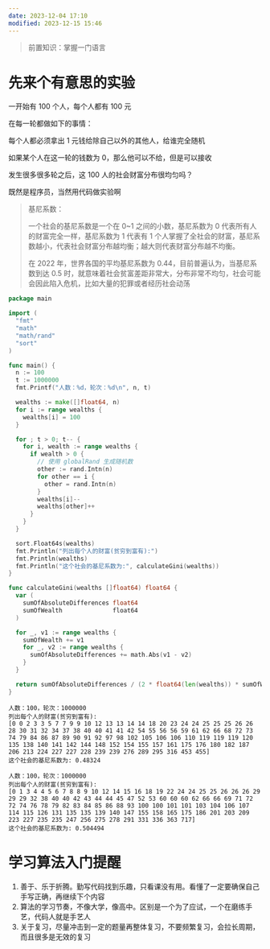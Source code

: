 ```yaml
---
date: 2023-12-04 17:10
modified: 2023-12-15 15:46
---
```

>前置知识：掌握一门语言

# 先来个有意思的实验

一开始有 100 个人，每个人都有 100 元

在每一轮都做如下的事情：

每个人都必须拿出 1 元钱给除自己以外的其他人，给谁完全随机

如果某个人在这一轮的钱数为 0，那么他可以不给，但是可以接收

发生很多很多轮之后，这 100 人的社会财富分布很均匀吗？

既然是程序员，当然用代码做实验啊

>基尼系数：
>
>一个社会的基尼系数是一个在 0~1 之间的小数，基尼系数为 0 代表所有人的财富完全一样，基尼系数为 1 代表有 1 个人掌握了全社会的财富，基尼系数越小，代表社会财富分布越均衡；越大则代表财富分布越不均衡。
>
>在 2022 年，世界各国的平均基尼系数为 0.44，目前普遍认为，当基尼系数到达 0.5 时，就意味着社会贫富差距非常大，分布非常不均匀，社会可能会因此陷入危机，比如大量的犯罪或者经历社会动荡

```go
package main

import (
  "fmt"
  "math"
  "math/rand"
  "sort"
)

func main() {
  n := 100
  t := 1000000
  fmt.Printf("人数：%d，轮次：%d\n", n, t)

  wealths := make([]float64, n)
  for i := range wealths {
    wealths[i] = 100
  }

  for ; t > 0; t-- {
    for i, wealth := range wealths {
      if wealth > 0 {
        // 使用 globalRand 生成随机数
        other := rand.Intn(n)
        for other == i {
          other = rand.Intn(n)
        }
        wealths[i]--
        wealths[other]++
      }
    }
  }

  sort.Float64s(wealths)
  fmt.Println("列出每个人的财富(贫穷到富有):")
  fmt.Println(wealths)
  fmt.Println("这个社会的基尼系数为:", calculateGini(wealths))
}

func calculateGini(wealths []float64) float64 {
  var (
    sumOfAbsoluteDifferences float64
    sumOfWealth              float64
  )

  for _, v1 := range wealths {
    sumOfWealth += v1
    for _, v2 := range wealths {
      sumOfAbsoluteDifferences += math.Abs(v1 - v2)
    }
  }

  return sumOfAbsoluteDifferences / (2 * float64(len(wealths)) * sumOfWealth)
}
```

```shell
人数：100，轮次：1000000
列出每个人的财富(贫穷到富有): 
[0 0 2 3 3 5 7 7 9 9 10 12 13 13 14 14 18 20 23 24 24 25 25 25 26 26 28 30 31 32 34 37 38 40 40 41 41 42 54 55 56 56 59 61 62 66 68 72 73 74 79 84 86 87 89 90 91 92 97 98 102 105 106 106 110 119 119 119 120 135 138 140 141 142 144 148 152 154 155 157 161 175 176 180 182 187 206 213 224 227 227 228 239 239 276 289 295 316 453 455]
这个社会的基尼系数为: 0.48324
```

```shell
人数：100，轮次：1000000
列出每个人的财富(贫穷到富有): 
[0 1 3 4 4 5 6 7 8 8 9 10 12 14 15 16 18 19 22 24 24 25 25 26 26 26 29 29 29 32 38 40 40 42 43 44 44 45 47 52 53 60 60 60 62 66 66 69 71 72 72 74 76 78 79 82 83 84 85 86 88 93 100 100 101 101 103 104 106 107 114 115 126 131 135 135 139 140 147 155 158 165 175 186 201 203 209 223 227 235 235 247 256 275 278 291 331 336 363 717]
这个社会的基尼系数为: 0.504494
```

# 学习算法入门提醒

1. 善于、乐于折腾。勤写代码找到乐趣，只看课没有用。看懂了一定要确保自己手写正确，再继续下个内容
2. 算法的学习节奏，不像大学，像高中。区别是一个为了应试，一个在磨练手艺，代码人就是手艺人
3. 关于复习，尽量冲击到一定的题量再整体复习，不要频繁复习，会拉长周期，而且很多是无效的复习
